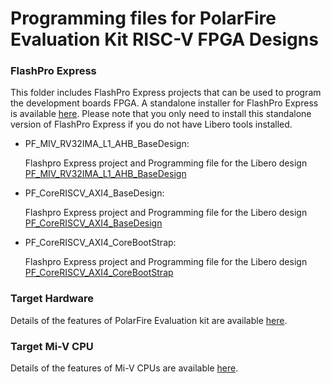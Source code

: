 # Programming files for PolarFire Evaluation Kit RISC-V FPGA Designs

### FlashPro Express
This folder includes FlashPro Express projects that can be used to program the development boards FPGA. 
A standalone installer for FlashPro Express is available [here](http://www.microsemi.com/products/fpga-soc/design-resources/programming/flashpro#software). 
Please note that you only need to install this standalone version of FlashPro Express if you do not have Libero tools installed.

* PF_MIV_RV32IMA_L1_AHB_BaseDesign:

   Flashpro Express project and Programming file for the Libero design [PF_MIV_RV32IMA_L1_AHB_BaseDesign](https://github.com/Mi-V-Ecosystem/PolarFire-Eval-Kit/tree/master/Modify_The_FPGA_Design)
* PF_CoreRISCV_AXI4_BaseDesign:

   Flashpro Express project and Programming file for the Libero design [PF_CoreRISCV_AXI4_BaseDesign](https://github.com/Mi-V-Ecosystem/PolarFire-Eval-Kit/tree/master/Modify_The_FPGA_Design)
* PF_CoreRISCV_AXI4_CoreBootStrap: 

   Flashpro Express project and Programming file for the Libero design [PF_CoreRISCV_AXI4_CoreBootStrap](https://github.com/Mi-V-Ecosystem/PolarFire-Eval-Kit/tree/master/Modify_The_FPGA_Design)

### Target Hardware
Details of the features of PolarFire Evaluation kit are available [here](https://www.microsemi.com/products/fpga-soc/design-resources/dev-kits/polarfire/polarfire-eval-kit).

### Target Mi-V CPU
Details of the features of Mi-V CPUs are available [here](https://github.com/Mi-V-Ecosystem/Mi-V-CPUs).

